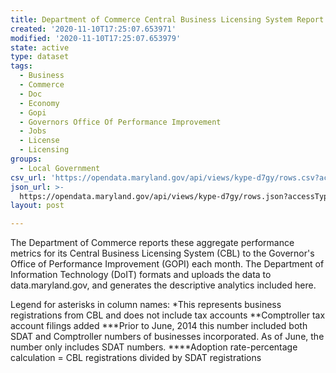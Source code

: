 ```yaml
---
title: Department of Commerce Central Business Licensing System Report
created: '2020-11-10T17:25:07.653971'
modified: '2020-11-10T17:25:07.653979'
state: active
type: dataset
tags:
  - Business
  - Commerce
  - Doc
  - Economy
  - Gopi
  - Governors Office Of Performance Improvement
  - Jobs
  - License
  - Licensing
groups:
  - Local Government
csv_url: 'https://opendata.maryland.gov/api/views/kype-d7gy/rows.csv?accessType=DOWNLOAD'
json_url: >-
  https://opendata.maryland.gov/api/views/kype-d7gy/rows.json?accessType=DOWNLOAD
layout: post

---
```

The Department of Commerce reports these aggregate performance metrics for its Central Business Licensing System (CBL) to the Governor's Office of Performance Improvement (GOPI) each month. The Department of Information Technology (DoIT) formats and uploads the data to data.maryland.gov, and generates the descriptive analytics included here.

Legend for asterisks in column names:
*This represents business registrations from CBL and does not include tax accounts
**Comptroller tax account filings added
***Prior to June, 2014 this number included both SDAT and Comptroller numbers of businesses incorporated.  As of June, the number only includes SDAT numbers.
****Adoption rate-percentage calculation = CBL registrations divided by SDAT registrations
